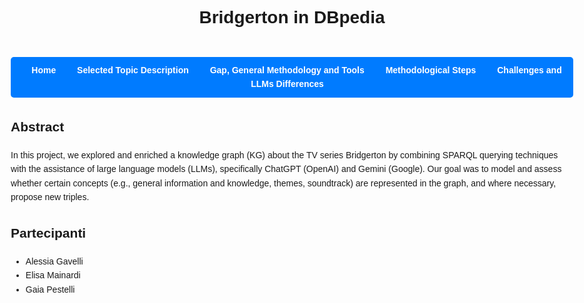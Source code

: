 <!DOCTYPE html>
<html lang="it">
<head>
  <meta charset="UTF-8" />
  <meta name="viewport" content="width=device-width, initial-scale=1" />
  <title>BRIDGERTON in DBpedia</title>
  <style>
    body {
      font-family: Arial, sans-serif;
      max-width: 900px;
      margin: auto;
      padding: 20px;
      line-height: 1.6;
    }
    header {
      text-align: center;
      margin-bottom: 40px;
    }
    nav {
      background: #007bff;
      padding: 10px;
      margin-bottom: 30px;
      border-radius: 5px;
      text-align: center;
    }
    nav a {
      color: white;
      margin: 0 15px;
      text-decoration: none;
      font-weight: bold;
      cursor: pointer;
    }
    nav a:hover {
      text-decoration: underline;
    }
    section {
      display: none; /* nascondi tutte le sezioni */
      margin-bottom: 40px;
    }
    section.active {
      display: block; /* mostra solo la sezione attiva */
    }
  </style>
</head>
<body>

<header>
  <h1>Bridgerton in DBpedia</h1>
</header>

<nav>
  <a onclick="showSection('homepage')">Home</a>
  <a onclick="showSection('selected-topic')">Selected Topic Description</a>
  <a onclick="showSection('gap-methodology')">Gap, General Methodology and Tools</a>
  <a onclick="showSection('methodological-steps')">Methodological Steps</a>
  <a onclick="showSection('challenges-llms')">Challenges and LLMs Differences</a>
</nav>

<!-- Sezione homepage visibile all'inizio -->
<section id="homepage" class="active">
  <h2>Abstract</h2>
  <p>
    In this project, we explored and enriched a knowledge graph (KG) about the TV series Bridgerton by combining SPARQL querying techniques with the assistance of large language models (LLMs), specifically ChatGPT (OpenAI) and Gemini (Google). Our goal was to model and assess whether certain concepts (e.g., general information and knowledge, themes, soundtrack) are represented in the graph, and where necessary, propose new triples.
  </p>

  <h2>Partecipanti</h2>
  <ul>
    <li>Alessia Gavelli</li>
    <li>Elisa Mainardi</li>
    <li>Gaia Pestelli</li>
  </ul>
</section>

<section id="selected-topic">
  <h2>Selected Topic Description</h2>
  <p>For our project, we have chosen to focus on the television series Bridgerton, a production that has gained widespread popularity and cultural relevance in recent years.This decision was made collectively, as the series is well-known, widely discussed, and familiar to all members of the group. Bridgerton includes multiple interconnected storylines and social dynamics, making it ideal for building a semantic graph (e.g. DBpedia) where entities and links reflect both explicit and inferred connections. This allows us to apply advanced querying techniques (e.g. Yasgui) to explore patterns, relationships, and hierarchies within the fictional world.

Bridgerton is a historical romance television series created by Chris Van Dusen and produced by Shondaland, based on the bestselling novels by Julia Quinn. The show is set in Regency-era London (early 19th century), a period characterized by rigid social structures, elaborate courtship rituals, and intense pressure to marry advantageously. As of 2025, Bridgerton has released three seasons; additionally, the series has been renewed for Seasons 5 and 6, ensuring the continuation of the Bridgerton family's stories

The narrative primarily follows an affluent family whose members are each introduced to the social season, where finding a suitable marriage partner is both a personal and familial priority. Each season centers on the romantic and emotional development of a different family member, exploring how individual desires often clash with societal expectations. The stories are marked by themes of longing, personal growth, and the delicate balance between public image and private truth. A key narrative device is the presence of an anonymous gossip columnist whose scandalous reports influence public perception and add intrigue to the unfolding events. A companion series to Bridgerton expands the universe by focusing on the early life of a prominent royal figure featured in the main show. “Queen Charlotte: A Bridgerton story” is set in the same alternate version of Regency society, this prequel explores themes such as power, societal change, personal sacrifice, and the pressures of leadership.
Thematically, Bridgerton explores the tension between love and societal obligation, gender roles, and the importance of reputation within the aristocracy. It also addresses female agency, particularly through its female characters who seek autonomy in a patriarchal world. While not historically accurate, the show embraces a diverse and inclusive casting, presenting a reimagined Regency society in which race does not impede social mobility—thus blending historical drama with modern values.
Visually, Bridgerton is known for its opulent production design, featuring grand estates, extravagant costumes, and stylized reinterpretations of period customs. Despite its historical setting, the series often incorporates contemporary music (in classical arrangements) and modern storytelling techniques, creating a fresh, hybrid aesthetic.
.</p>
</section>

<section id="gap-methodology">
  <h2>Gap, General Methodology and Tools</h2>
  <p>Descrizione delle lacune individuate, metodologia generale adottata e strumenti utilizzati.</p>
</section>

<section id="methodological-steps">
  <h2>Methodological Steps</h2>
  <p>Passaggi metodologici seguiti nel corso del progetto.</p>
</section>

<section id="challenges-llms">
  <h2>Challenges and LLMs Differences</h2>
  <p>Discussione sulle sfide incontrate e differenze tra i modelli di linguaggio.</p>
</section>

<script>
  function showSection(id) {
    // Nascondi tutte le sezioni
    document.querySelectorAll('section').forEach(sec => {
      sec.classList.remove('active');
    });
    // Mostra solo la sezione selezionata
    const section = document.getElementById(id);
    if (section) {
      section.classList.add('active');
    }
  }
</script>

</body>
</html>

